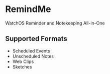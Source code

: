 # RemindMe
WatchOS Reminder and Notekeeping All-in-One

## Supported Formats
- Scheduled Events
- Unscheduled Notes
- Web Clips
- Sketches
